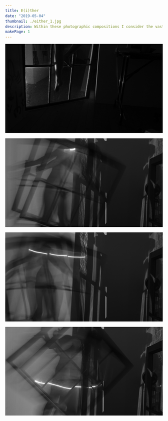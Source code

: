 ```yaml
---
title: E(i)ther
date: "2019-05-04"
thumbnail: ./either_1.jpg
description: Within these photographic compositions I consider the vastness of a mind and its space through the conceptual body of a window. Light, manipulated through glass pains of a window, shows and shadow space as a figure moves between darkness and light. A body seems to escape its boundaries between binaries of light, eventually appearing to evaporate from physical and rational space. The series attempts to visualise the mind as it projects itself from one space to another, reimagining the space of a window as an object of cognitive transmission between conscious and subconscious states-of-mind; endlessly moving between thoughts, dreams. motions. and memories within the body.
makePage: 1
---
```


![Cactus](./either_2.jpg)

![Cactus](./either_3.jpg)

![Cactus](./either_4.jpg)

![Cactus](./either_5.jpg)
